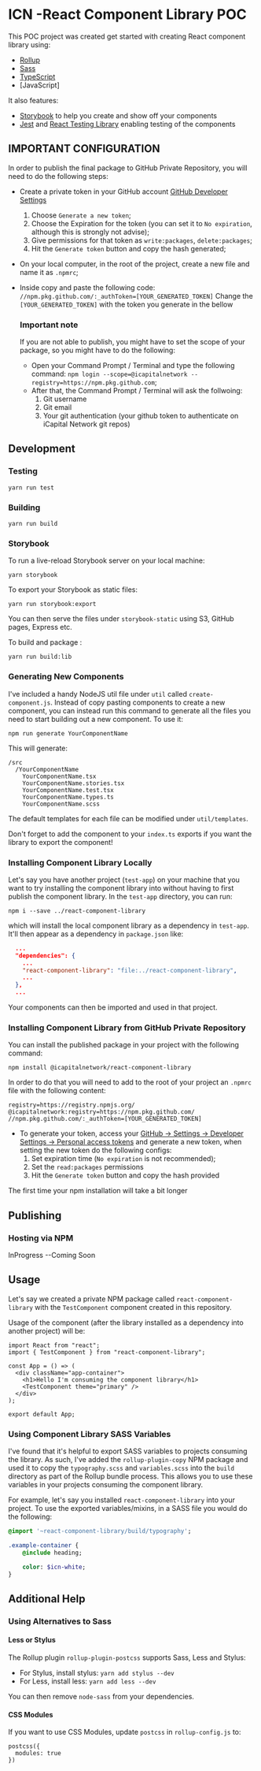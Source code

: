 # ICN -React Component Library POC



This POC project was created  get started with creating React component library using:

- [Rollup](https://github.com/rollup/rollup)
- [Sass](https://sass-lang.com/)
- [TypeScript](https://www.typescriptlang.org/)
- [JavaScript]

It also features:

- [Storybook](https://storybook.js.org/) to help you create and show off your components
- [Jest](https://jestjs.io/) and [React Testing Library](https://github.com/testing-library/react-testing-library) enabling testing of the components


## IMPORTANT  CONFIGURATION

In order to publish the final package to GitHub Private Repository, you will need to do the following steps:

- Create a private token in your GitHub account [GitHub Developer Settings](https://github.com/settings/tokens)
  1. Choose `Generate a new token`;
  2. Choose the Expiration for the token (you can set it to `No expiration`, although this is strongly not advise);
  3. Give permissions for that token as `write:packages`, `delete:packages`;
  4. Hit the `Generate token` button and copy the hash generated;

- On your local computer, in the root of the project, create a new file and name it as `.npmrc`;
- Inside copy and paste the following code:
  `//npm.pkg.github.com/:_authToken=[YOUR_GENERATED_TOKEN]`
  Change the `[YOUR_GENERATED_TOKEN]` with the token you generate in the bellow

  ### Important note
  If you are not able to publish, you might have to set the scope of your package, so you might have to do the following:
    - Open your Command Prompt / Terminal and type the following command:
      `npm login --scope=@icapitalnetwork --registry=https://npm.pkg.github.com`;
    - After that, the Command Prompt / Terminal will ask the follwoing:
      1. Git username
      2. Git email
      3. Your git authentication (your github token to authenticate on iCapital Network git repos)

## Development


### Testing

```
yarn run test
```

### Building

```
yarn run build
```

### Storybook

To run a live-reload Storybook server on your local machine:

```
yarn storybook
```

To export your Storybook as static files:

```
yarn run storybook:export
```
You can then serve the files under `storybook-static` using S3, GitHub pages, Express etc.

To build and package :

```
yarn run build:lib
```

### Generating New Components

I've included a handy NodeJS util file under `util` called `create-component.js`. Instead of copy pasting components to create a new component, you can instead run this command to generate all the files you need to start building out a new component. To use it:

```
npm run generate YourComponentName
```

This will generate:

```
/src
  /YourComponentName
    YourComponentName.tsx
    YourComponentName.stories.tsx
    YourComponentName.test.tsx
    YourComponentName.types.ts
    YourComponentName.scss
```

The default templates for each file can be modified under `util/templates`.

Don't forget to add the component to your `index.ts` exports if you want the library to export the component!

### Installing Component Library Locally

Let's say you have another project (`test-app`) on your machine that you want to try installing the component library into without having to first publish the component library. In the `test-app` directory, you can run:

```
npm i --save ../react-component-library
```

which will install the local component library as a dependency in `test-app`. It'll then appear as a dependency in `package.json` like:

```JSON
  ...
  "dependencies": {
    ...
    "react-component-library": "file:../react-component-library",
    ...
  },
  ...
```

Your components can then be imported and used in that project.

### Installing Component Library from GitHub Private Repository
You can install the published package in your project with the following command:

```
npm install @icapitalnetwork/react-component-library
```

In order to do that you will need to add to the root of your project an `.npmrc` file with the following content:

```
registry=https://registry.npmjs.org/
@icapitalnetwork:registry=https://npm.pkg.github.com/
//npm.pkg.github.com/:_authToken=[YOUR_GENERATED_TOKEN]
```

  - To generate your token, access your [GitHub -> Settings -> Developer Settings -> Personal access tokens](https://github.com/settings/tokens) and generate a new token, when setting the new token do the following configs:
    1. Set expiration time (`No expiration` is not recommended);
    2. Set the `read:packages` permissions
    3. Hit the `Generate token` button and copy the hash provided

The first time your npm installation will take a bit longer

## Publishing

### Hosting via NPM

InProgress --Coming Soon

## Usage

Let's say we created a private NPM package called `react-component-library` with the `TestComponent` component created in this repository.

Usage of the component (after the library installed as a dependency into another project) will be:

```TSX
import React from "react";
import { TestComponent } from "react-component-library";

const App = () => (
  <div className="app-container">
    <h1>Hello I'm consuming the component library</h1>
    <TestComponent theme="primary" />
  </div>
);

export default App;
```



### Using Component Library SASS Variables

I've found that it's helpful to export SASS variables to projects consuming the library. As such, I've added the `rollup-plugin-copy` NPM package and used it to copy the `typography.scss` and `variables.scss` into the `build` directory as part of the Rollup bundle process. This allows you to use these variables in your projects consuming the component library.

For example, let's say you installed `react-component-library` into your project. To use the exported variables/mixins, in a SASS file you would do the following:

```Sass
@import '~react-component-library/build/typography';

.example-container {
    @include heading;

    color: $icn-white;
}
```

## Additional Help

### Using Alternatives to Sass

#### Less or Stylus

The Rollup plugin `rollup-plugin-postcss` supports Sass, Less and Stylus:

- For Stylus, install stylus: `yarn add stylus --dev`
- For Less, install less: `yarn add less --dev`

You can then remove `node-sass` from your dependencies.

#### CSS Modules

If you want to use CSS Modules, update `postcss` in `rollup-config.js` to:

```
postcss({
  modules: true
})
```
